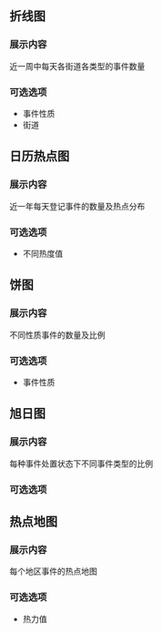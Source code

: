 ## 折线图
### 展示内容
近一周中每天各街道各类型的事件数量
### 可选选项
- 事件性质
- 街道

## 日历热点图
### 展示内容
近一年每天登记事件的数量及热点分布
### 可选选项
- 不同热度值

## 饼图
### 展示内容
不同性质事件的数量及比例
### 可选选项
- 事件性质

## 旭日图
### 展示内容
每种事件处置状态下不同事件类型的比例
### 可选选项

## 热点地图
### 展示内容
每个地区事件的热点地图
### 可选选项
- 热力值